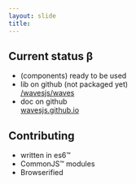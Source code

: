 ```yaml
---
layout: slide
title: 
---
```


## Current status β

* (components) ready to be used
* lib on github (not packaged yet)  
[/wavesjs/waves](https://github.com/wavesjs/waves)
* doc on github  
[wavesjs.github.io](http://wavesjs.github.io/)


## Contributing

* written in es6™
* CommonJS™ modules
* Browserified
